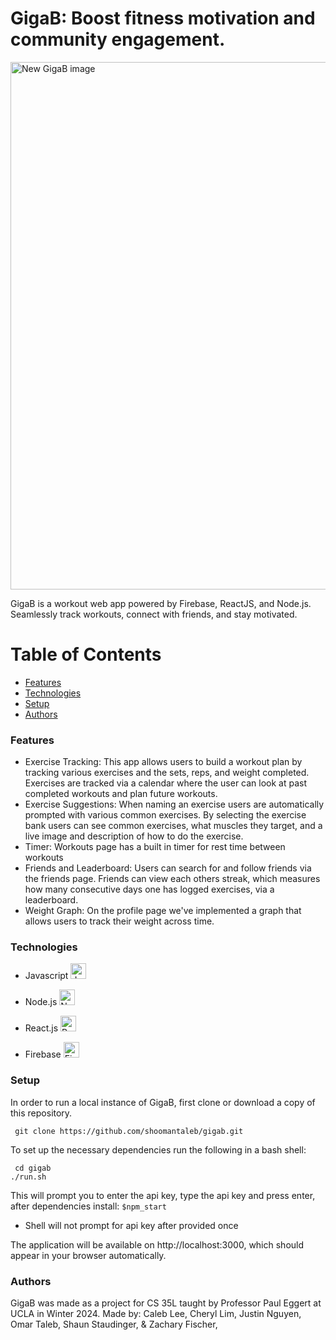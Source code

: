 # GigaB: Boost fitness motivation and community engagement. 


<img width="844" alt="New GigaB image" src="https://github.com/shoomantaleb/gigab/assets/129248303/c1f9b9e0-2ed7-4be5-9ff0-12426b6020e2">

GigaB is a workout web app powered by Firebase, ReactJS, and Node.js. Seamlessly track workouts, connect with friends, and stay motivated.


# Table of Contents
- [Features](#features)
- [Technologies](#technologies)
- [Setup](#setup)
- [Authors](#authors)

 <a name="features">  </a> 
### Features
- Exercise Tracking: This app allows users to build a workout plan by tracking various exercises and the sets, reps, and weight completed. Exercises are tracked via a calendar where the user can look at past completed workouts and plan future workouts.
- Exercise Suggestions: When naming an exercise users are automatically prompted with various common exercises. By selecting the exercise bank users can see common exercises, what muscles they target, and a live image and description of how to do the exercise.
- Timer: Workouts page has a built in timer for rest time between workouts
- Friends and Leaderboard: Users can search for and follow friends via the friends page. Friends can view each others streak, which measures how many consecutive days one has logged exercises, via a leaderboard.
- Weight Graph: On the profile page we've implemented a graph that allows users to track their weight across time. 

<a name="technologies"> </a>
###  Technologies 
- Javascript <img src="https://github.com/shoomantaleb/gigab/assets/129248303/e815d6f9-d9c0-4223-b33d-acceb414d34c" alt= "Javscript Logo" width = "25">

- Node.js <img src="https://github.com/shoomantaleb/gigab/assets/129248303/9c731510-06d7-4987-b02d-b924584687bd" alt = "NodeJS Logo" width = "25">

  
- React.js <img src="https://github.com/shoomantaleb/gigab/assets/129248303/3b3d63ae-2e7a-4aa2-a364-885aca6c1a6b" alt = "React Logo" width ="25">

- Firebase <img src="https://github.com/shoomantaleb/gigab/assets/129248303/6b8a12d7-b5f9-48a8-867c-87039099c035" alt="Firebase Logo" width="25">

 <a name="setup"> </a> 
### Setup
In order to run a local instance of GigaB, first clone or download a copy of this repository. 

```shell
 git clone https://github.com/shoomantaleb/gigab.git
```

To set up the necessary dependencies run the following in a bash shell: 

```shell
 cd gigab
./run.sh
```

This will prompt you to enter the api key, type the api key and press enter, after dependencies install: ```$npm_start```

* Shell will not prompt for api key after provided once 

The application will be available on http://localhost:3000, which should appear in your browser automatically.

 <a name="authors">  </a> 
### Authors

GigaB was made as a project for CS 35L taught by Professor Paul Eggert at UCLA in Winter 2024. Made by: Caleb Lee, Cheryl Lim, Justin Nguyen, Omar Taleb, Shaun Staudinger, & Zachary Fischer,   



